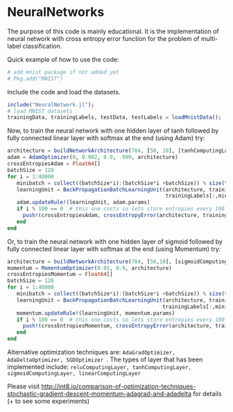 # NeuralNetworks

The purpose of this code is mainly educational. It is the implementation of neural network with cross entropy error function for the problem of multi-label classification.

Quick example of how to use the code:

```julia
# add mnist package if not added yet
# Pkg.add("MNIST")
```

Include the code and load the datasets.

```julia
include("NeuralNetwork.jl");
# load MNIST datasets
trainingData, trainingLabels, testData, testLabels = loadMnistData();
```

Now, to train the neural network with one hidden layer of tanh followed by fully connected linear layer with softmax at the end (using Adam) try:
```julia
architecture = buildNetworkArchitecture(784, [50, 10], [tanhComputingLayer, linearComputingLayer])
adam = AdamOptimizer(0, 0.002, 0.9, .999, architecture)
crossEntropiesAdam = Float64[]
batchSize = 128
for i = 1:40000
   minibatch = collect((batchSize*i):(batchSize*i +batchSize)) % size(trainingLabels,2) + 1 # take next 20 elements
   learningUnit = BackPropagationBatchLearningUnit(architecture, trainingData[:,minibatch ],
                                                   trainingLabels[:,minibatch]);
   adam.updateRule!(learningUnit, adam.params)
   if i % 100 == 0  # this one costs so lets store entropies every 100 iterations
     push!(crossEntropiesAdam, crossEntropyError(architecture, trainingData, trainingLabels))
   end
end
```
Or, to train the neural network with one hidden layer of sigmoid followed by fully connected linear layer with softmax at the end (using Momentum) try:
```julia
architecture = buildNetworkArchitecture(784, [50,10], [sigmoidComputingLayer, linearComputingLayer])
momentum = MomentumOptimizer(0.05, 0.9, architecture)
crossEntropiesMomentum = Float64[]
batchSize = 128
for i = 1:40000   
   minibatch = collect((batchSize*i):(batchSize*i +batchSize)) % size(trainingLabels,2) + 1 # take next 20 elements
   learningUnit = BackPropagationBatchLearningUnit(architecture, trainingData[:,minibatch ],
                                                  trainingLabels[:,minibatch]);
   momentum.updateRule!(learningUnit, momentum.params)
   if i % 100 == 0  # this one costs so lets store entropies every 100 iterations
     push!(crossEntropiesMomentum, crossEntropyError(architecture, trainingData, trainingLabels))
   end
end
```

Alternative optimization techniques are: ```AdaGradOptimizer, AdaDeltaOptimizer, SGDOptimizer ```. The types of layer that has been implemented include:
``` reluComputingLayer, tanhComputingLayer, sigmoidComputingLayer, linearComputingLayer ```

Please visit http://int8.io/comparison-of-optimization-techniques-stochastic-gradient-descent-momentum-adagrad-and-adadelta for details (+ to see some experiments)
